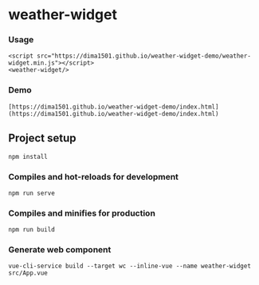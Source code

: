 # weather-widget

### Usage
```
<script src="https://dima1501.github.io/weather-widget-demo/weather-widget.min.js"></script>
<weather-widget/>
```

### Demo
```
[https://dima1501.github.io/weather-widget-demo/index.html](https://dima1501.github.io/weather-widget-demo/index.html)
```

## Project setup
```
npm install
```

### Compiles and hot-reloads for development
```
npm run serve
```

### Compiles and minifies for production
```
npm run build
```

### Generate web component
```
vue-cli-service build --target wc --inline-vue --name weather-widget src/App.vue
```
